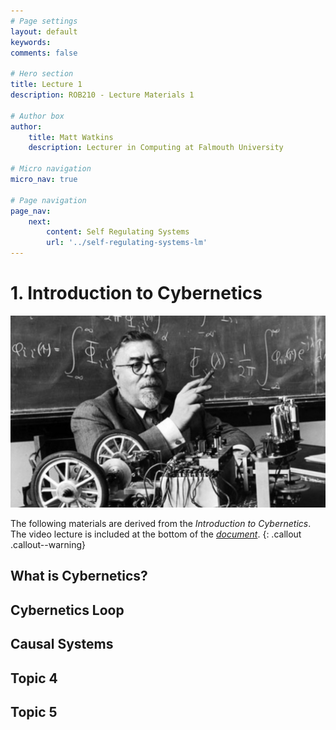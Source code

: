 ```yaml
---
# Page settings
layout: default
keywords:
comments: false

# Hero section
title: Lecture 1
description: ROB210 - Lecture Materials 1

# Author box
author:
    title: Matt Watkins
    description: Lecturer in Computing at Falmouth University

# Micro navigation
micro_nav: true

# Page navigation
page_nav:
    next:
        content: Self Regulating Systems
        url: '../self-regulating-systems-lm'
---
```


# 1. Introduction to Cybernetics

![Hero Banner Image](images/norbert-weiner.jpg)

The following materials are derived from the *Introduction to Cybernetics*. The video lecture is included at the bottom of the [*document*](#video-lecture).
{: .callout .callout--warning}

## What is Cybernetics?
## Cybernetics Loop
## Causal Systems
## Topic 4
## Topic 5
<!--stackedit_data:
eyJoaXN0b3J5IjpbLTEzNzIxNTU2MDYsLTE5NTYyNTI5MiwxNz
IyMzUwOTMwLDkwMDU3MDk4OCwxNjkxODQxMzA5LDg5ODczODY3
OSw0ODQ0NDkwMTJdfQ==
-->